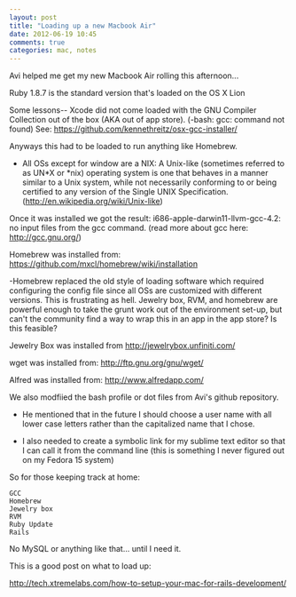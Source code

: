 ```yaml
---
layout: post
title: "Loading up a new Macbook Air"
date: 2012-06-19 10:45
comments: true
categories: mac, notes
---
```


Avi helped me get my new Macbook Air rolling this afternoon...

Ruby 1.8.7 is the standard version that's loaded on the OS X Lion

Some lessons-- Xcode did not come loaded with the GNU Compiler Collection out of the box (AKA out of app store). (-bash: gcc: command not found) See: https://github.com/kennethreitz/osx-gcc-installer/

Anyways this had to be loaded to run anything like Homebrew.

- All OSs except for window are a NIX: A Unix-like (sometimes referred to as UN*X or *nix) operating system is one that behaves in a manner similar to a Unix system, while not necessarily conforming to or being certified to any version of the Single UNIX Specification. (http://en.wikipedia.org/wiki/Unix-like)

Once it was installed we got the result: i686-apple-darwin11-llvm-gcc-4.2: no input files from the gcc command. (read more about gcc here: http://gcc.gnu.org/)

Homebrew was installed from: https://github.com/mxcl/homebrew/wiki/installation

-Homebrew replaced the old style of loading software which required configuring the config file since all OSs are customized with different versions. This is frustrating as hell. Jewelry box, RVM, and homebrew are powerful enough to take the grunt work out of the environment set-up, but can't the community find a way to wrap this in an app in the app store? Is this feasible?

Jewelry Box was installed from http://jewelrybox.unfiniti.com/

wget was installed from: http://ftp.gnu.org/gnu/wget/

Alfred was installed from: http://www.alfredapp.com/

We also modfiied the bash profile or dot files from Avi's github repository.

- He mentioned that in the future I should choose a user name with all lower case letters rather than the capitalized name that I chose.

- I also needed to create a symbolic link for my sublime text editor so that I can call it from the command line (this is something I never figured out on my Fedora 15 system)

So for those keeping track at home:

    GCC
    Homebrew
    Jewelry box
    RVM
    Ruby Update
    Rails

No MySQL or anything like that... until I need it.

This is a good post on what to load up:

http://tech.xtremelabs.com/how-to-setup-your-mac-for-rails-development/